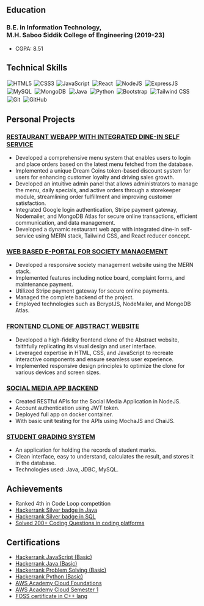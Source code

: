 ## Education
### B.E. in Information Technology,<br/> M.H. Saboo Siddik College of Engineering (2019-23)
  - CGPA: 8.51

## Technical Skills

<img alt="HTML5" src="https://img.shields.io/static/v1?style=for-the-badge&message=HTML5&color=E34F26&logo=HTML5&logoColor=FFFFFF&label=" style="margin:2px;"/>
<img alt="CSS3" src="https://img.shields.io/badge/css3%20-%231572B6.svg?&style=for-the-badge&logo=css3&logoColor=white" />
<img alt="JavaScript" src="https://img.shields.io/badge/javascript%20-%23323330.svg?&style=for-the-badge&logo=javascript&logoColor=%23F7DF1E" style="margin:2px;"/>
<img alt="React" src="https://img.shields.io/badge/react%20-%2320232a.svg?&style=for-the-badge&logo=react&logoColor=%2361DAFB" style="margin:2px;"/>
<img alt="NodeJS" src="https://img.shields.io/badge/node.js%20-%2343853D.svg?&style=for-the-badge&logo=node.js&logoColor=white" style="margin:2px;"/>
<img alt="ExpressJS" src="https://img.shields.io/badge/express.js-%23404d59.svg?style=for-the-badge&logo=express&logoColor=%2361DAFB" style="margin:2px;" />
<img alt="MySQL" src="https://img.shields.io/badge/mysql-%2300f.svg?style=for-the-badge&logo=mysql&logoColor=white" style="margin:2px;"/>
<img alt="MongoDB" src="https://img.shields.io/badge/MongoDB-%234ea94b.svg?style=for-the-badge&logo=mongodb&logoColor=white" style="margin:2px;"/>
<img alt="Java" src="https://img.shields.io/badge/java-%23ED8B00.svg?style=for-the-badge&logo=openjdk&logoColor=white" style="margin:2px;"/>
<img alt="Python" src="https://img.shields.io/badge/python-3670A0?style=for-the-badge&logo=python&logoColor=ffdd54" style="margin:2px;"/>
<img alt="Bootstrap" src="https://img.shields.io/badge/bootstrap%20-%23563D7C.svg?&style=for-the-badge&logo=bootstrap&logoColor=white" style="margin:2px;"/>
<img alt="Tailwind CSS" src="https://img.shields.io/static/v1?style=for-the-badge&message=Tailwind+CSS&color=222222&logo=Tailwind+CSS&logoColor=06B6D4&label=" style="margin:2px;"/>
<img alt="Git" src="https://img.shields.io/badge/git%20-%23F05033.svg?&style=for-the-badge&logo=git&logoColor=white" style="margin:2px;"/>
<img alt="GitHub" src="https://img.shields.io/badge/github%20-%23121011.svg?&style=for-the-badge&logo=github&logoColor=white" style="margin:2px;"/>


## Personal Projects

### **[RESTAURANT WEBAPP WITH INTEGRATED DINE-IN SELF SERVICE](https://hotelmannat.vercel.app/user/17)**
  - Developed a comprehensive menu system that enables users to login and place orders based on the latest menu fetched from the database.
  - Implemented a unique Dream Coins token-based discount system for users for enhancing customer loyalty and driving sales growth.
  - Developed an intuitive admin panel that allows administrators to manage the menu, daily specials, and active orders through a storekeeper module, streamlining order fulfillment and improving customer satisfaction.
  - Integrated Google login authentication, Stripe payment gateway, Nodemailer, and MongoDB Atlas for secure online transactions, efficient communication, and data management.
  - Developed a dynamic restaurant web app with integrated dine-in self-service using MERN stack, Tailwind CSS, and React reducer concept.

### **[WEB BASED E-PORTAL FOR SOCIETY MANAGEMENT](https://society-e-portal.netlify.app)**
  - Developed a responsive society management website using the MERN stack.
  - Implemented features including notice board, complaint forms, and maintenance payment.
  - Utilized Stripe payment gateway for secure online payments.
  - Managed the complete backend of the project.
  - Employed technologies such as BcryptJS, NodeMailer, and MongoDB Atlas.

### **[FRONTEND CLONE OF ABSTRACT WEBSITE](https://faisalhs51.github.io/abstract-clone/)**
  - Developed a high-fidelity frontend clone of the Abstract website, faithfully replicating its visual design and user interface.
  - Leveraged expertise in HTML, CSS, and JavaScript to recreate interactive components and ensure seamless user experience.
  - Implemented responsive design principles to optimize the clone for various devices and screen sizes.

### **[SOCIAL MEDIA APP BACKEND](https://github.com/Faisalhs51/social-media-app/)**
  - Created RESTful APIs for the Social Media Application in NodeJS.
  - Account authentication using JWT token.
  - Deployed full app on docker container.
  - With basic unit testing for the APIs using MochaJS and ChaiJS.

### **[STUDENT GRADING SYSTEM](https://github.com/Faisalhs51/Student-Grading-System)**
  - An application for holding the records of student marks.
  - Clean interface, easy to understand, calculates the result, and stores it in the database.
  - Technologies used: Java, JDBC, MySQL.


## Achievements

- Ranked 4th in Code Loop competition
- [Hackerrank Silver badge in Java](https://www.hackerrank.com/faisalhs2002)
- [Hackerrank Silver badge in SQL](https://www.hackerrank.com/faisalhs2002)
- [Solved 200+ Coding Questions in coding platforms](https://docs.google.com/document/d/1P0e2wVLVwsjcpnvDubBgdnUoj9dwo3i57NP3Ug5B0kw/edit?usp=sharing)

## Certifications

- [Hackerrank JavaScript (Basic)](https://www.hackerrank.com/certificates/5e809a042268)
- [Hackerrank Java (Basic)](https://www.hackerrank.com/certificates/93ffc9df4e65)
- [Hackerrank Problem Solving (Basic)](https://www.hackerrank.com/certificates/e1acb770d6bd)
- [Hackerrank Python (Basic)](https://www.hackerrank.com/certificates/0d756d77db5b)
- [AWS Academy Cloud Foundations](https://www.credly.com/badges/6f56804c-0ea9-476c-a01f-938a366ef236/public_url)
- [AWS Academy Cloud Semester 1](https://www.credly.com/badges/ca907656-5772-4372-bb7e-f2d3687f4776/public_url)
- [FOSS certificate in C++ lang](https://drive.google.com/file/d/1UJBU5AI7AKscfwCs0rjDE8CgD1teSD2_/view?usp=sharing)
